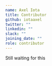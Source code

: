 ```yaml
---
name: Axel Iota
title: Contributor
github: iotaaxel
twitter: ""
linkedin: ""
slack: ""
joining_date: ""
role: contributor
---
```


Still waiting for this
